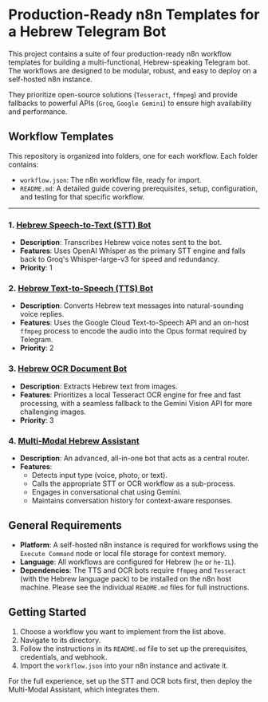 # Production-Ready n8n Templates for a Hebrew Telegram Bot

This project contains a suite of four production-ready n8n workflow templates for building a multi-functional, Hebrew-speaking Telegram bot. The workflows are designed to be modular, robust, and easy to deploy on a self-hosted n8n instance.

They prioritize open-source solutions (`Tesseract`, `ffmpeg`) and provide fallbacks to powerful APIs (`Groq`, `Google Gemini`) to ensure high availability and performance.

## Workflow Templates

This repository is organized into folders, one for each workflow. Each folder contains:
- `workflow.json`: The n8n workflow file, ready for import.
- `README.md`: A detailed guide covering prerequisites, setup, configuration, and testing for that specific workflow.

---

### 1. [Hebrew Speech-to-Text (STT) Bot](./hebrew-stt-bot/)

-   **Description**: Transcribes Hebrew voice notes sent to the bot.
-   **Features**: Uses OpenAI Whisper as the primary STT engine and falls back to Groq's Whisper-large-v3 for speed and redundancy.
-   **Priority**: 1

### 2. [Hebrew Text-to-Speech (TTS) Bot](./hebrew-tts-bot/)

-   **Description**: Converts Hebrew text messages into natural-sounding voice replies.
-   **Features**: Uses the Google Cloud Text-to-Speech API and an on-host `ffmpeg` process to encode the audio into the Opus format required by Telegram.
-   **Priority**: 2

### 3. [Hebrew OCR Document Bot](./hebrew-ocr-bot/)

-   **Description**: Extracts Hebrew text from images.
-   **Features**: Prioritizes a local Tesseract OCR engine for free and fast processing, with a seamless fallback to the Gemini Vision API for more challenging images.
-   **Priority**: 3

### 4. [Multi-Modal Hebrew Assistant](./multimodal-hebrew-assistant/)

-   **Description**: An advanced, all-in-one bot that acts as a central router.
-   **Features**:
    -   Detects input type (voice, photo, or text).
    -   Calls the appropriate STT or OCR workflow as a sub-process.
    -   Engages in conversational chat using Gemini.
    -   Maintains conversation history for context-aware responses.

## General Requirements

-   **Platform**: A self-hosted n8n instance is required for workflows using the `Execute Command` node or local file storage for context memory.
-   **Language**: All workflows are configured for Hebrew (`he` or `he-IL`).
-   **Dependencies**: The TTS and OCR bots require `ffmpeg` and `Tesseract` (with the Hebrew language pack) to be installed on the n8n host machine. Please see the individual `README.md` files for full instructions.

## Getting Started

1.  Choose a workflow you want to implement from the list above.
2.  Navigate to its directory.
3.  Follow the instructions in its `README.md` file to set up the prerequisites, credentials, and webhook.
4.  Import the `workflow.json` into your n8n instance and activate it.

For the full experience, set up the STT and OCR bots first, then deploy the Multi-Modal Assistant, which integrates them.
